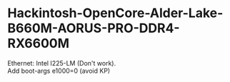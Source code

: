 # Hackintosh-OpenCore-Alder-Lake-B660M-AORUS-PRO-DDR4-RX6600M

Ethernet: Intel I225-LM (Don't work). </br>
Add boot-args e1000=0 (avoid KP)
